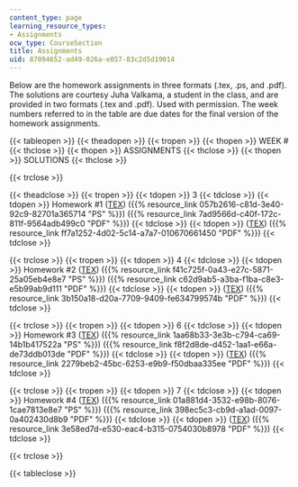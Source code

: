```yaml
---
content_type: page
learning_resource_types:
- Assignments
ocw_type: CourseSection
title: Assignments
uid: 87094652-ad49-026a-e057-83c2d5d19014
---
```


Below are the homework assignments in three formats (.tex, .ps, and .pdf). The solutions are courtesy Juha Valkama, a student in the class, and are provided in two formats (.tex and .pdf). Used with permission. The week numbers referred to in the table are due dates for the final version of the homework assignments.

{{< tableopen >}}
{{< theadopen >}}
{{< tropen >}}
{{< thopen >}}
WEEK #
{{< thclose >}}
{{< thopen >}}
ASSIGNMENTS
{{< thclose >}}
{{< thopen >}}
SOLUTIONS
{{< thclose >}}

{{< trclose >}}

{{< theadclose >}}
{{< tropen >}}
{{< tdopen >}}
3
{{< tdclose >}}
{{< tdopen >}}
Homework #1 ([TEX](/courses/mathematics/18-06ci-linear-algebra-communications-intensive-spring-2004/assignments/al1.tex)) ({{% resource_link 057b2616-c81d-3e40-92c9-82701a365714 "PS" %}}) ({{% resource_link 7ad9566d-c40f-172c-811f-9564adb499c0 "PDF" %}})
{{< tdclose >}}
{{< tdopen >}}
([TEX](/courses/mathematics/18-06ci-linear-algebra-communications-intensive-spring-2004/assignments/hw1.tex)) ({{% resource_link ff7a1252-4d02-5c14-a7a7-010670661450 "PDF" %}})
{{< tdclose >}}

{{< trclose >}}
{{< tropen >}}
{{< tdopen >}}
4
{{< tdclose >}}
{{< tdopen >}}
Homework #2 ([TEX](/courses/mathematics/18-06ci-linear-algebra-communications-intensive-spring-2004/assignments/al2.tex)) ({{% resource_link f41c725f-0a43-e27c-5871-25a05eb4e8e7 "PS" %}}) ({{% resource_link c62d9ab5-a3ba-f1ba-c8e3-e5b99ab9d111 "PDF" %}})
{{< tdclose >}}
{{< tdopen >}}
([TEX](/courses/mathematics/18-06ci-linear-algebra-communications-intensive-spring-2004/assignments/hw2.tex)) ({{% resource_link 3b150a18-d20a-7709-9409-fe634799574b "PDF" %}})
{{< tdclose >}}

{{< trclose >}}
{{< tropen >}}
{{< tdopen >}}
6
{{< tdclose >}}
{{< tdopen >}}
Homework #3 ([TEX](/courses/mathematics/18-06ci-linear-algebra-communications-intensive-spring-2004/assignments/al3.tex)) ({{% resource_link 1aa68b33-3e3b-c794-ca69-14b1b417522a "PS" %}}) ({{% resource_link f8f2d8de-d452-1aa1-e66a-de73ddb013de "PDF" %}})
{{< tdclose >}}
{{< tdopen >}}
([TEX](/courses/mathematics/18-06ci-linear-algebra-communications-intensive-spring-2004/assignments/hw3.tex)) ({{% resource_link 2279beb2-45bc-6253-e9b9-f50dbaa335ee "PDF" %}})
{{< tdclose >}}

{{< trclose >}}
{{< tropen >}}
{{< tdopen >}}
7
{{< tdclose >}}
{{< tdopen >}}
Homework #4 ([TEX](/courses/mathematics/18-06ci-linear-algebra-communications-intensive-spring-2004/assignments/al4.tex)) ({{% resource_link 01a881d4-3532-e98b-8076-1cae7813e8e7 "PS" %}}) ({{% resource_link 398ec5c3-cb9d-a1ad-0097-0a402430d8b9 "PDF" %}})
{{< tdclose >}}
{{< tdopen >}}
([TEX](/courses/mathematics/18-06ci-linear-algebra-communications-intensive-spring-2004/assignments/hw4.tex)) ({{% resource_link 3e58ed7d-e530-eac4-b315-0754030b8978 "PDF" %}})
{{< tdclose >}}

{{< trclose >}}

{{< tableclose >}}
